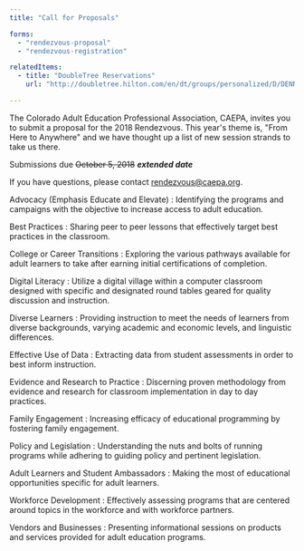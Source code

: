 ```yaml
---
title: "Call for Proposals"

forms:
  - "rendezvous-proposal"
  - "rendezvous-registration"

relatedItems:
  - title: "DoubleTree Reservations"
    url: "http://doubletree.hilton.com/en/dt/groups/personalized/D/DENNSDT-CAE-20181021/index.jhtml"

---
```

The Colorado Adult Education Professional Association, CAEPA, invites you to submit a proposal for the 2018 Rendezvous. This year's theme is, "From Here to Anywhere" and we have thought up a list of new session strands to take us there.

Submissions due ~~October 5, 2018~~ **_extended date_**

If you have questions, please contact <rendezvous@caepa.org>.

Advocacy (Emphasis Educate and Elevate)
: Identifying the programs and campaigns with the objective to increase access to adult education.

Best Practices
: Sharing peer to peer lessons that effectively target best practices in the classroom.

College or Career Transitions
: Exploring the various pathways available for adult learners to take after earning initial certifications of completion.

Digital Literacy
: Utilize a digital village within a computer classroom designed with specific and designated round tables geared for quality discussion and instruction.

Diverse Learners
: Providing instruction to meet the needs of learners from diverse backgrounds, varying academic and economic levels, and linguistic differences.

Effective Use of Data
: Extracting data from student assessments in order to best inform instruction.

Evidence and Research to Practice
: Discerning proven methodology from evidence and research for classroom implementation in day to day practices.

Family Engagement
: Increasing efficacy of educational programming by fostering family engagement.

Policy and Legislation
: Understanding the nuts and bolts of running programs while adhering to guiding policy and pertinent legislation.

Adult Learners and Student Ambassadors
: Making the most of educational opportunities specific for adult learners.

Workforce Development
: Effectively assessing programs that are centered around topics in the workforce and with workforce partners.

Vendors and Businesses
: Presenting informational sessions on products and services provided for adult education programs.
